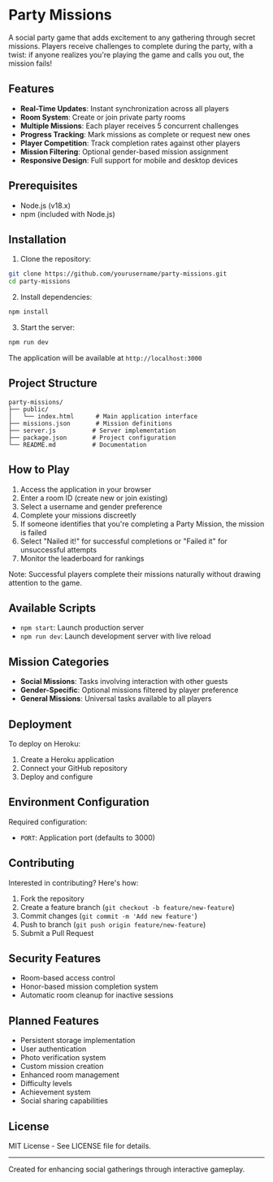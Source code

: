 # Party Missions

A social party game that adds excitement to any gathering through secret missions. Players receive challenges to complete during the party, with a twist: if anyone realizes you're playing the game and calls you out, the mission fails! 

## Features

- **Real-Time Updates**: Instant synchronization across all players
- **Room System**: Create or join private party rooms
- **Multiple Missions**: Each player receives 5 concurrent challenges
- **Progress Tracking**: Mark missions as complete or request new ones
- **Player Competition**: Track completion rates against other players
- **Mission Filtering**: Optional gender-based mission assignment
- **Responsive Design**: Full support for mobile and desktop devices

## Prerequisites

- Node.js (v18.x)
- npm (included with Node.js)

## Installation

1. Clone the repository:
```bash
git clone https://github.com/yourusername/party-missions.git
cd party-missions
```

2. Install dependencies:
```bash
npm install
```

3. Start the server:
```bash
npm run dev
```

The application will be available at `http://localhost:3000`

## Project Structure

```
party-missions/
├── public/
│   └── index.html      # Main application interface
├── missions.json       # Mission definitions
├── server.js          # Server implementation
├── package.json       # Project configuration
└── README.md          # Documentation
```

## How to Play

1. Access the application in your browser
2. Enter a room ID (create new or join existing)
3. Select a username and gender preference
4. Complete your missions discreetly
5. If someone identifies that you're completing a Party Mission, the mission is failed
6. Select "Nailed it!" for successful completions or "Failed it" for unsuccessful attempts
7. Monitor the leaderboard for rankings

Note: Successful players complete their missions naturally without drawing attention to the game.

## Available Scripts

- `npm start`: Launch production server
- `npm run dev`: Launch development server with live reload

## Mission Categories

- **Social Missions**: Tasks involving interaction with other guests
- **Gender-Specific**: Optional missions filtered by player preference
- **General Missions**: Universal tasks available to all players

## Deployment

To deploy on Heroku:

1. Create a Heroku application
2. Connect your GitHub repository
3. Deploy and configure

## Environment Configuration

Required configuration:
- `PORT`: Application port (defaults to 3000)

## Contributing

Interested in contributing? Here's how:

1. Fork the repository
2. Create a feature branch (`git checkout -b feature/new-feature`)
3. Commit changes (`git commit -m 'Add new feature'`)
4. Push to branch (`git push origin feature/new-feature`)
5. Submit a Pull Request

## Security Features

- Room-based access control
- Honor-based mission completion system
- Automatic room cleanup for inactive sessions

## Planned Features

- Persistent storage implementation
- User authentication
- Photo verification system
- Custom mission creation
- Enhanced room management
- Difficulty levels
- Achievement system
- Social sharing capabilities

## License

MIT License - See LICENSE file for details.

---

Created for enhancing social gatherings through interactive gameplay.
